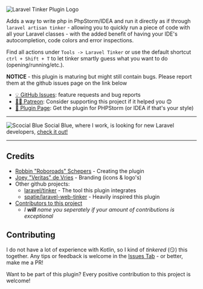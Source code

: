 <!-- Plugin description -->
![Laravel Tinker Plugin Logo](https://raw.githubusercontent.com/Roboroads/counting-words/tree/main/.github/branding/logo-text.webp)

Adds a way to write php in PhpStorm/IDEA and run it directly as if through `laravel artisan tinker` - allowing you to quickly run a piece of code with all your Laravel classes - with the added benefit of having your IDE's autocompletion, code colors and error inspections.

Find all actions under `Tools -> Laravel Tinker` or use the default shortcut `ctrl + Shift + T` to let tinker smartly guess what you want to do (opening/running/etc.).

**NOTICE** - this plugin is maturing but might still contain bugs. Please report them at the github issues page on the link below

 - [💡 GitHub Issues](https://github.com/Roboroads/laravel-tinker/issues): feature requests and bug reports
 - [🙏🏼 Patreon](https://www.patreon.com/roboroads): Consider supporting this project if it helped you 😊
 - [🔌 Plugin Page](https://plugins.jetbrains.com/plugin/14957-laravel-tinker/): Get the plugin for PHPStorm (or IDEA if that's your style)
<!-- Plugin description end -->

---

![Scocial Blue](https://socialblue.com/wp-content/themes/socialblue/dist/svg/logo.svg "Social Blue") Social Blue, where I work, is looking for new Laravel developers, [check it out!](https://socialblue.com/careers)

---

## Credits
 - [Robbin "Roboroads" Schepers](https://github.com/Roboroads) - Creating the plugin
 - [Joey "Veritas" de Vries](https://joeyveritas.nl) - Branding (icons & logo's)
 - Other github projects:
   - [laravel/tinker](https://github.com/laravel/tinker) - The tool this plugin integrates
   - [spatie/laravel-web-tinker](https://github.com/spatie/laravel-web-tinker) - Heavily inspired this plugin
 - [Contributors to this project](https://github.com/Roboroads/laravel-tinker/graphs/contributors)
   - *I **will** name you seperately if your amount of contributions is exceptional*


## Contributing

I do not have a lot of experience with Kotlin, so I kind of *tinkered* (😏) this together. Any tips or feedback is welcome in the [Issues Tab](https://github.com/Roboroads/laravel-tinker/issues) - or better, make me a PR!

Want to be part of this plugin? Every positive contribution to this project is welcome! 
